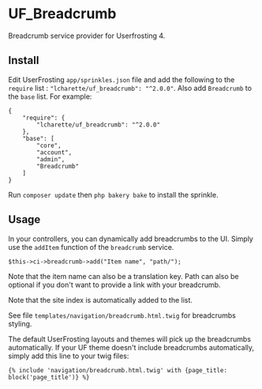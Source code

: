 # UF_Breadcrumb
Breadcrumb service provider for Userfrosting 4.

## Install
Edit UserFrosting `app/sprinkles.json` file and add the following to the `require` list : `"lcharette/uf_breadcrumb": "^2.0.0"`. Also add `Breadcrumb` to the `base` list. For example:

```
{
    "require": {
        "lcharette/uf_breadcrumb": "^2.0.0"
    },
    "base": [
        "core",
        "account",
        "admin",
        "Breadcrumb"
    ]
}
```

Run `composer update` then `php bakery bake` to install the sprinkle.

## Usage

In your controllers, you can dynamically add breadcrumbs to the UI. Simply use the `addItem` function of the `breadcrumb` service. 

```
$this->ci->breadcrumb->add("Item name", "path/");
```

Note that the item name can also be a translation key. Path can also be optional if you don't want to provide a link with your breadcrumb.

Note that the site index is automatically added to the list. 

See file `templates/navigation/breadcrumb.html.twig` for breadcrumbs styling.  

The default UserFrosting layouts and themes will pick up the breadcrumbs automatically. If your UF theme doesn't include breadcrumbs automatically, simply add this line to your twig files:
```
{% include 'navigation/breadcrumb.html.twig' with {page_title: block('page_title')} %}
```
